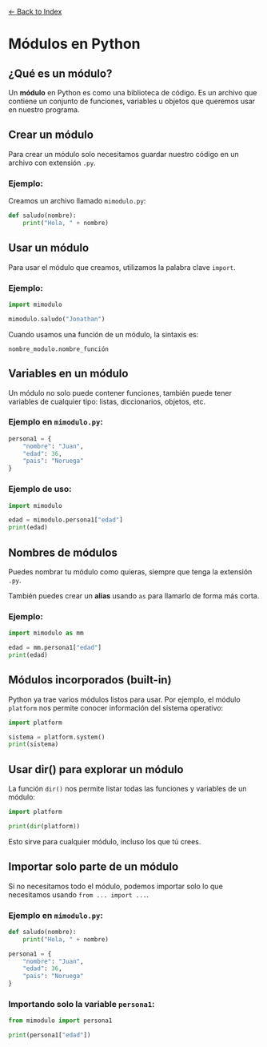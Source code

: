[← Back to Index](README.md)

# Módulos en Python

## ¿Qué es un módulo?

Un **módulo** en Python es como una biblioteca de código.
Es un archivo que contiene un conjunto de funciones, variables u objetos que queremos usar en nuestro programa.

## Crear un módulo

Para crear un módulo solo necesitamos guardar nuestro código en un archivo con extensión `.py`.

### Ejemplo:

Creamos un archivo llamado `mimodulo.py`:

```python
def saludo(nombre):
    print("Hola, " + nombre)
```

## Usar un módulo

Para usar el módulo que creamos, utilizamos la palabra clave `import`.

### Ejemplo:

```python
import mimodulo

mimodulo.saludo("Jonathan")
```

Cuando usamos una función de un módulo, la sintaxis es:
```
nombre_modulo.nombre_función
```

## Variables en un módulo

Un módulo no solo puede contener funciones, también puede tener variables de cualquier tipo: listas, diccionarios, objetos, etc.

### Ejemplo en `mimodulo.py`:

```python
persona1 = {
    "nombre": "Juan",
    "edad": 36,
    "pais": "Noruega"
}
```

### Ejemplo de uso:

```python
import mimodulo

edad = mimodulo.persona1["edad"]
print(edad)
```

## Nombres de módulos

Puedes nombrar tu módulo como quieras, siempre que tenga la extensión `.py`.

También puedes crear un **alias** usando `as` para llamarlo de forma más corta.

### Ejemplo:

```python
import mimodulo as mm

edad = mm.persona1["edad"]
print(edad)
```

## Módulos incorporados (built-in)

Python ya trae varios módulos listos para usar. Por ejemplo, el módulo `platform` nos permite conocer información del sistema operativo:

```python
import platform

sistema = platform.system()
print(sistema)
```

## Usar dir() para explorar un módulo

La función `dir()` nos permite listar todas las funciones y variables de un módulo:

```python
import platform

print(dir(platform))
```

Esto sirve para cualquier módulo, incluso los que tú crees.

## Importar solo parte de un módulo

Si no necesitamos todo el módulo, podemos importar solo lo que necesitamos usando `from ... import ...`.

### Ejemplo en `mimodulo.py`:

```python
def saludo(nombre):
    print("Hola, " + nombre)

persona1 = {
    "nombre": "Juan",
    "edad": 36,
    "pais": "Noruega"
}
```

### Importando solo la variable `persona1`:

```python
from mimodulo import persona1

print(persona1["edad"])
```
